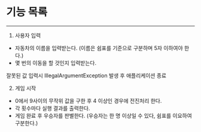 # 기능 목록
___
1. 사용자 입력
* 자동차의 이름을 입력받는다. (이름은 쉼표를 기준으로 구분하며 5자 이하여야 한다.)
* 몇 번의 이동을 할 것인지 입력받는다.

잘못된 값 입력시 IllegalArgumentException 발생 후 애플리케이션 종료

2. 게임 시작
* 0에서 9사이의 무작위 값을 구한 후 4 이상인 경우에 전진처리 한다.
* 각 횟수마다 실행 결과를 출력한다.
* 게임 완료 후 우승자를 판별한다. (우승자는 한 명 이상일 수 있다, 쉼표를 이요하여 구분한다.)